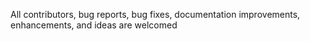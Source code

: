 All contributors, bug reports, bug fixes, documentation improvements, enhancements, and ideas are welcomed
